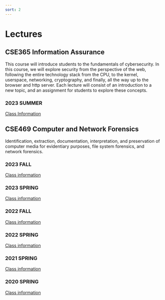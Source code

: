 ```yaml
---
sort: 2
---
```


# Lectures


## CSE365 Information Assurance
This course will introduce students to the fundamentals of cybersecurity.
In this course, we will explore security from the perspective of the web, following the entire technology stack from the CPU, to the kernel, userspace, networking, cryptography, and finally, all the way up to the browser and http server. Each lecture will consist of an introduction to a new topic, and an assignment for students to explore these concepts.

### 2023 SUMMER
<a href="https://catalog.apps.asu.edu/catalog/classes/classlist?campusOrOnlineSelection=A&catalogNbr=469&honors=F&promod=F&searchType=all&subject=CSE&term=2237#detailsOpen=90637-123516" target="_blank"> Class Information </a>

## CSE469 Computer and Network Forensics
Identification, extraction, documentation, interpretation, and preservation of computer media for evidentiary purposes, file system forensics, and network forensics.

### 2023 FALL
<a href="https://catalog.apps.asu.edu/catalog/classes/classlist?campusOrOnlineSelection=A&catalogNbr=469&honors=F&promod=F&searchType=all&subject=CSE&term=2237#detailsOpen=90637-123516" target="_blank"> Class information </a>

### 2023 SPRING 
<a href="https://catalog.apps.asu.edu/catalog/classes/classlist?campusOrOnlineSelection=A&catalogNbr=469&honors=F&promod=F&searchType=all&subject=CSE&term=2231" target="_blank"> Class information </a>

### 2022 FALL
<a href="https://catalog.apps.asu.edu/catalog/classes/classlist?campusOrOnlineSelection=A&catalogNbr=469&honors=F&promod=F&searchType=all&subject=CSE&term=2227" target="_blank"> Class information </a>

### 2022 SPRING
<a href="https://catalog.apps.asu.edu/catalog/classes/classlist?campusOrOnlineSelection=A&catalogNbr=469&honors=F&promod=F&searchType=all&subject=CSE&term=2221" target="_blank"> Class information </a>

### 2021 SPRING
<a href="https://catalog.apps.asu.edu/catalog/classes/classlist?campusOrOnlineSelection=A&catalogNbr=469&honors=F&promod=F&searchType=all&subject=CSE&term=2211" target="_blank"> Class information </a>

### 2020 SPRING
<a href="https://catalog.apps.asu.edu/catalog/classes/classlist?campusOrOnlineSelection=A&catalogNbr=469&honors=F&promod=F&searchType=all&subject=CSE&term=2201" target="_blank"> Class information </a>